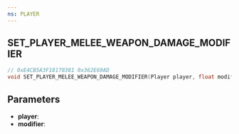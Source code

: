 ```yaml
---
ns: PLAYER
---
```

## SET_PLAYER_MELEE_WEAPON_DAMAGE_MODIFIER

```c
// 0xE4CB5A3F18170381 0x362E69AD
void SET_PLAYER_MELEE_WEAPON_DAMAGE_MODIFIER(Player player, float modifier);
```

## Parameters
* **player**:
* **modifier**:
